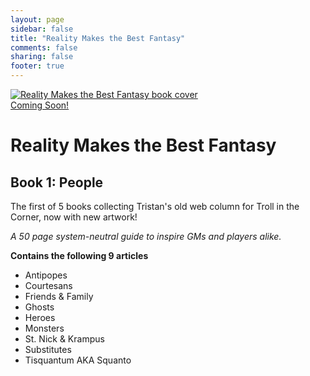 ```yaml
---
layout: page
sidebar: false
title: "Reality Makes the Best Fantasy"
comments: false
sharing: false
footer: true
---
```


<div class="row spotlight">
   <div class="small-12 medium-4 text-center left spotlight-left">
<a href=""><img src="/images/games/Reality-Makes-the-Best-Fantasy.jpg" alt="Reality Makes the Best Fantasy book cover" class="spotlight-cover box-shadow"></a>
  <div class="small-12 columns">
   <a href="" class="button large info radius">Coming Soon!</a> 
  </div>
   </div>
   <div class="small-12 medium-8 spotlight-blurb right">
<h1>Reality Makes the Best Fantasy</h1>
<h2 class="subheader">Book 1: People</h2>
<p>The first of 5 books collecting Tristan's old web column for Troll in the Corner, now with new artwork!</p>
<p><em>A 50 page system-neutral guide to inspire GMs and players alike.</em></p>
<p><strong>Contains the following 9 articles</strong></p>
<ul>
  <li>Antipopes</li>
  <li>Courtesans</li>
  <li>Friends & Family</li>
  <li>Ghosts</li>
  <li>Heroes</li>
  <li>Monsters</li>
  <li>St. Nick & Krampus</li>
  <li>Substitutes</li>
  <li>Tisquantum AKA Squanto</li>
</ul>
   </div>
   </div>
